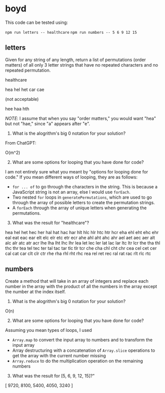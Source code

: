# boyd

This code can be tested using:

`npm run letters -- healthcare`
`npm run numbers -- 5 6 9 12 15`

## letters

Given for any string of any length, return a list of permutations (order matters) of all only 3 letter strings that have no repeated characters and no repeated permutation.

healthcare

hea
hel
het
car
cae

(not acceptable)

hee
haa
hth

*NOTE*: I assume that when you say "order matters," you would want "hea" but not "hae," since "a" appears after "e".

1. What is the alogrithm's big 0 notation for your solution?

From ChatGPT:

O(m^2)

2. What are some options for looping that you have done for code?

I am not entirely sure what you meant by "options for looping done for code." If you mean different ways of looping, they are as follows:

* `for ... of` to go through the characters in the string. This is because a JavaScript string is not an array, else I would use `forEach`.
* Two nested `for` loops in `generatePermutations`, which are used to go through the array of possible letters to create the permutation strings.
* A `forEach` through the array of unique letters when generating the permutations.

3. What was the result for "healthcare"?

hea
hel
het
hec
her
hal
hat
hac
har
hlt
hlc
hlr
htc
htr
hcr
eha
ehl
eht
ehc
ehr
eal
eat
eac
ear
elt
elc
elr
etc
etr
ecr
ahe
ahl
aht
ahc
ahr
ael
aet
aec
aer
alt
alc
alr
atc
atr
acr
lhe
lha
lht
lhc
lhr
lea
let
lec
ler
lat
lac
lar
ltc
ltr
lcr
the
tha
thl
thc
thr
tea
tel
tec
ter
tal
tac
tar
tlc
tlr
tcr
che
cha
chl
cht
chr
cea
cel
cet
cer
cal
cat
car
clt
clr
ctr
rhe
rha
rhl
rht
rhc
rea
rel
ret
rec
ral
rat
rac
rlt
rlc
rtc

## numbers

Create a method that will take in an array of integers and replace each number in the array with the product of all the numbers in the array except the number at the index itself.

1. What is the alogrithm's big 0 notation for your solution?

O(n)

2. What are some options for looping that you have done for code?

Assuming you mean types of loops, I used

* `Array.map` to convert the input array to numbers and to transform the input array
* Array destructuring with a concatenation of `Array.slice` operations to get the array with the current number missing
* `Array.reduce` to do the multiplication operation on the remaining numbers

3. What was the result for [5, 6, 9, 12, 15]?"

[ 9720, 8100, 5400, 4050, 3240 ]